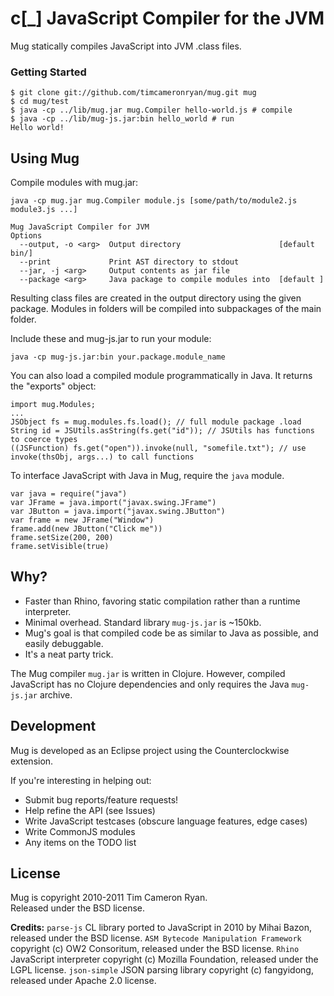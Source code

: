 c[_] JavaScript Compiler for the JVM
====================================

Mug statically compiles JavaScript into JVM .class files.

### Getting Started

    $ git clone git://github.com/timcameronryan/mug.git mug
    $ cd mug/test
    $ java -cp ../lib/mug.jar mug.Compiler hello-world.js # compile
    $ java -cp ../lib/mug-js.jar:bin hello_world # run
    Hello world!

Using Mug
---------

Compile modules with mug.jar:

	java -cp mug.jar mug.Compiler module.js [some/path/to/module2.js module3.js ...]

    Mug JavaScript Compiler for JVM
    Options
      --output, -o <arg>  Output directory                      [default bin/]
      --print             Print AST directory to stdout                       
      --jar, -j <arg>     Output contents as jar file                         
      --package <arg>     Java package to compile modules into  [default ]    
	
Resulting class files are created in the output directory using the given package.
Modules in folders will be compiled into subpackages of the main folder.
 
Include these and mug-js.jar to run your module:

    java -cp mug-js.jar:bin your.package.module_name

You can also load a compiled module programmatically in Java. It returns
the "exports" object:

    import mug.Modules;
    ...
    JSObject fs = mug.modules.fs.load(); // full module package .load
    String id = JSUtils.asString(fs.get("id")); // JSUtils has functions to coerce types
    ((JSFunction) fs.get("open")).invoke(null, "somefile.txt"); // use invoke(thsObj, args...) to call functions

To interface JavaScript with Java in Mug, require the `java` module.

    var java = require("java")
    var JFrame = java.import("javax.swing.JFrame")
    var JButton = java.import("javax.swing.JButton")
    var frame = new JFrame("Window")
    frame.add(new JButton("Click me"))
    frame.setSize(200, 200)
    frame.setVisible(true)

Why?
----

* Faster than Rhino, favoring static compilation rather than a runtime interpreter.
* Minimal overhead. Standard library `mug-js.jar` is ~150kb.
* Mug's goal is that compiled code be as similar to Java as possible, and easily debuggable.
* It's a neat party trick.

The Mug compiler `mug.jar` is written in Clojure. However, compiled JavaScript has no Clojure dependencies and only requires the Java `mug-js.jar` archive.

Development
-----------

Mug is developed as an Eclipse project using the Counterclockwise extension.

If you're interesting in helping out:

* Submit bug reports/feature requests!
* Help refine the API (see Issues)
* Write JavaScript testcases (obscure language features, edge cases)
* Write CommonJS modules
* Any items on the TODO list

License
-------

Mug is copyright 2010-2011 Tim Cameron Ryan.  
Released under the BSD license.

**Credits:**
`parse-js` CL library ported to JavaScript in 2010 by Mihai Bazon, released under the BSD license. 
`ASM Bytecode Manipulation Framework` copyright (c) OW2 Consoritum, released under the BSD license. 
`Rhino` JavaScript interpreter copyright (c) Mozilla Foundation, released under the LGPL license. 
`json-simple` JSON parsing library copyright (c) fangyidong, released under Apache 2.0 license. 